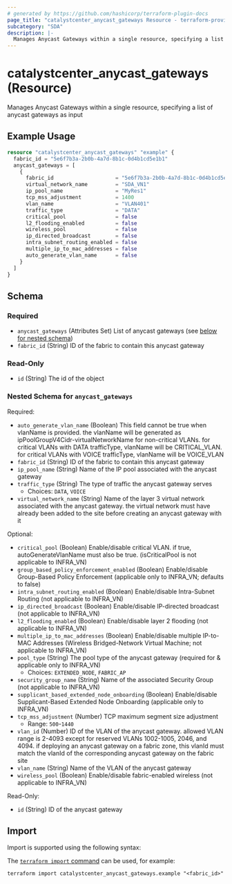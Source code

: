 ```yaml
---
# generated by https://github.com/hashicorp/terraform-plugin-docs
page_title: "catalystcenter_anycast_gateways Resource - terraform-provider-catalystcenter"
subcategory: "SDA"
description: |-
  Manages Anycast Gateways within a single resource, specifying a list of anycast gateways as input
---
```


# catalystcenter_anycast_gateways (Resource)

Manages Anycast Gateways within a single resource, specifying a list of anycast gateways as input

## Example Usage

```terraform
resource "catalystcenter_anycast_gateways" "example" {
  fabric_id = "5e6f7b3a-2b0b-4a7d-8b1c-0d4b1cd5e1b1"
  anycast_gateways = [
    {
      fabric_id                    = "5e6f7b3a-2b0b-4a7d-8b1c-0d4b1cd5e1b1"
      virtual_network_name         = "SDA_VN1"
      ip_pool_name                 = "MyRes1"
      tcp_mss_adjustment           = 1400
      vlan_name                    = "VLAN401"
      traffic_type                 = "DATA"
      critical_pool                = false
      l2_flooding_enabled          = false
      wireless_pool                = false
      ip_directed_broadcast        = false
      intra_subnet_routing_enabled = false
      multiple_ip_to_mac_addresses = false
      auto_generate_vlan_name      = false
    }
  ]
}
```

<!-- schema generated by tfplugindocs -->
## Schema

### Required

- `anycast_gateways` (Attributes Set) List of anycast gateways (see [below for nested schema](#nestedatt--anycast_gateways))
- `fabric_id` (String) ID of the fabric to contain this anycast gateway

### Read-Only

- `id` (String) The id of the object

<a id="nestedatt--anycast_gateways"></a>
### Nested Schema for `anycast_gateways`

Required:

- `auto_generate_vlan_name` (Boolean) This field cannot be true when vlanName is provided. the vlanName will be generated as ipPoolGroupV4Cidr-virtualNetworkName for non-critical VLANs. for critical VLANs with DATA trafficType, vlanName will be CRITICAL_VLAN. for critical VLANs with VOICE trafficType, vlanName will be VOICE_VLAN
- `fabric_id` (String) ID of the fabric to contain this anycast gateway
- `ip_pool_name` (String) Name of the IP pool associated with the anycast gateway
- `traffic_type` (String) The type of traffic the anycast gateway serves
  - Choices: `DATA`, `VOICE`
- `virtual_network_name` (String) Name of the layer 3 virtual network associated with the anycast gateway. the virtual network must have already been added to the site before creating an anycast gateway with it

Optional:

- `critical_pool` (Boolean) Enable/disable critical VLAN. if true, autoGenerateVlanName must also be true. (isCriticalPool is not applicable to INFRA_VN)
- `group_based_policy_enforcement_enabled` (Boolean) Enable/disable Group-Based Policy Enforcement (applicable only to INFRA_VN; defaults to false)
- `intra_subnet_routing_enabled` (Boolean) Enable/disable Intra-Subnet Routing (not applicable to INFRA_VN)
- `ip_directed_broadcast` (Boolean) Enable/disable IP-directed broadcast (not applicable to INFRA_VN)
- `l2_flooding_enabled` (Boolean) Enable/disable layer 2 flooding (not applicable to INFRA_VN)
- `multiple_ip_to_mac_addresses` (Boolean) Enable/disable multiple IP-to-MAC Addresses (Wireless Bridged-Network Virtual Machine; not applicable to INFRA_VN)
- `pool_type` (String) The pool type of the anycast gateway (required for & applicable only to INFRA_VN)
  - Choices: `EXTENDED_NODE`, `FABRIC_AP`
- `security_group_name` (String) Name of the associated Security Group (not applicable to INFRA_VN)
- `supplicant_based_extended_node_onboarding` (Boolean) Enable/disable Supplicant-Based Extended Node Onboarding (applicable only to INFRA_VN)
- `tcp_mss_adjustment` (Number) TCP maximum segment size adjustment
  - Range: `500`-`1440`
- `vlan_id` (Number) ID of the VLAN of the anycast gateway. allowed VLAN range is 2-4093 except for reserved VLANs 1002-1005, 2046, and 4094. if deploying an anycast gateway on a fabric zone, this vlanId must match the vlanId of the corresponding anycast gateway on the fabric site
- `vlan_name` (String) Name of the VLAN of the anycast gateway
- `wireless_pool` (Boolean) Enable/disable fabric-enabled wireless (not applicable to INFRA_VN)

Read-Only:

- `id` (String) ID of the anycast gateway

## Import

Import is supported using the following syntax:

The [`terraform import` command](https://developer.hashicorp.com/terraform/cli/commands/import) can be used, for example:

```shell
terraform import catalystcenter_anycast_gateways.example "<fabric_id>"
```
